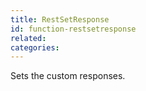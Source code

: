 ```yaml
---
title: RestSetResponse
id: function-restsetresponse
related:
categories:
---
```


Sets the custom responses.